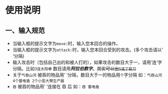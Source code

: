 # 使用说明

## 一、输入规范
* 当输入框的提示文字为`move:`时，输入您本回合的操作。
* 当输入框的提示文字为`attack:`时，输入您本回合受到的攻击。(多个攻击请以’ ‘分隔)
* 输入攻击时（包括自己出的和被人打的），如果攻击的数目大于一，请用’连‘字分隔。比如`3连太阳拳`
数目请用***阿拉伯数字***。~~其实可以出`5连丁裴刀`~~
* 关于`气吞山河` 被吞的物品用’ ‘分隔，数目大于一的物品用`个`字分隔 如：`气吞山河 4个雷电盾 2个小型大臂生产器`
* `吞` 被吞的物品用’ ‘连接在 吞 后 如：`吞 雷电盾`